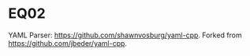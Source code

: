 # EQ02

YAML Parser: https://github.com/shawnvosburg/yaml-cpp. Forked from https://github.com/jbeder/yaml-cpp.